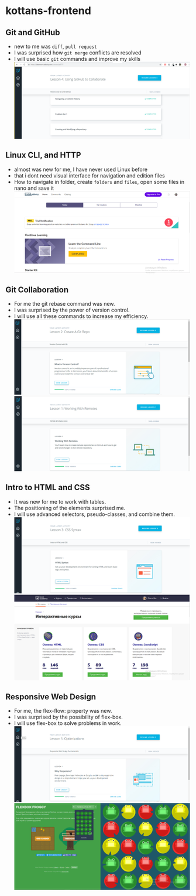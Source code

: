 # kottans-frontend

## Git and GitHub
- new to me was `diff`, `pull request`
- I was surprised how `git merge` conflicts are resolved
- I will use basic `git` commands and improve my skills
![Git and GitHub](/task1/image.png)

## Linux CLI, and HTTP
- almost was new for me, I have never used Linux before
- that i dont need visual interface for navigation and edition files
- How to navigate in folder, create `folders` and `files`, open some files in nano and save it
![ Linux CLI, and HTTP](/task2/image2.png)

## Git Collaboration
- For me the git rebase command was new.
- I was surprised by the power of version control.
-  I will use all these commands to increase my efficiency.
![ Git Collaboration](/task3/image3.png)
![ Git Collaboration](/task3/image3.1.png)

## Intro to HTML and CSS
- It was new for me to work with tables.
- The positioning of the elements surprised me.
- I will use advanced selectors, pseudo-classes, and combine them.
![ Intro to HTML and CSS](/task4/image4.1.png)
![ Intro to HTML and CSS](/task4/image4.png)

## Responsive Web Design
- For me, the flex-flow: property was new.
- I was surprised by the possibility of flex-box.
- I will use flex-box to solve problems in work.
![ Intro to HTML and CSS](/task5/image5.1.png)
![ Intro to HTML and CSS](/task5/image5.png)


